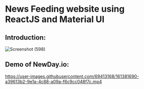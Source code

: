 # News Feeding website using ReactJS and Material UI

## Introduction: 

![Screenshot (598)](https://user-images.githubusercontent.com/69413168/161381779-6b617632-cf14-4b9b-997d-1e3ccd769307.png)



## Demo of NewDay.io:

https://user-images.githubusercontent.com/69413168/161381690-a39613b2-9e1a-4c88-a09a-f6c9cc048f7c.mp4

